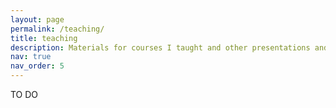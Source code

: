 ```yaml
---
layout: page
permalink: /teaching/
title: teaching
description: Materials for courses I taught and other presentations and lectures I gave.
nav: true
nav_order: 5
---
```


TO DO
